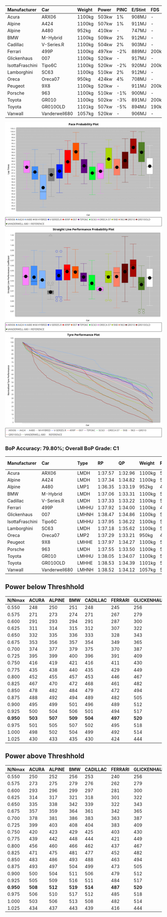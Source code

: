 |Manufacturer|Car|Weight|Power|PINC|E/Stint|FDS|
|:-|:-|:-|:-|:-|:-|:-|
|Acura|ARX06|1100kg|503kw|1%|908MJ|-|
|Alpine|A424|1100kg|507kw|1%|911MJ|-|
|Alpine|A480|952kg|410kw|-|747MJ|-|
|BMW|M-Hybrid|1100kg|509kw|2%|912MJ|-|
|Cadillac|V-Series.R|1100kg|504kw|2%|903MJ|-|
|Ferrari|499P|1100kg|497kw|-2%|889MJ|200kph|
|Glickenhaus|007|1100kg|520kw|-|917MJ|-|
|IsottaFraschini|Tipo6C|1100kg|520kw|-2%|920MJ|200kph|
|Lamborghini|SC63|1100kg|510kw|2%|912MJ|-|
|Oreca|Oreca07|950kg|424kw|4%|708MJ|-|
|Peugeot|9X8|1100kg|520kw|-|911MJ|200kph|
|Porsche|963|1100kg|510kw|-1%|900MJ|-|
|Toyota|GR010|1100kg|502kw|-3%|891MJ|200kph|
|Toyota|GR010OLD|1101kg|507kw|-5%|894MJ|190kph|
|Vanwall|Vanderwell680|1057kg|520kw|-|906MJ|-|

![PACECHART](./IMG/AUTO.png)
![STRAIGHTLINEPERFORMANCECHART](./IMG/AUTO_sp.png)
![TYREPERFORMANCECHART](./IMG/AUTO_tw.png)

### BoP Accuracy: 79.80%; Overall BoP Grade: C1
|Manufacturer|Car|Type|RP|QP|Weight|Power¹|Threshhold|PINC|Power²|E/Stint|AVG Vmax|FDS|RDLC|L/Stint|BOP-Grade|ModelAccuracy|ModelPoints|Match%|
|:-|:-|:-|:-|:-|:-|:-|:-|:-|:-|:-|:-|:-|:-|:-|:-|:-|:-|:-|
|Acura|ARX06|LMDH|1:37.57|1:32.96|1100kg|503kw|210.0kph|1%|508kw|908MJ|290.22kph|-|0.96|37|+B2|100.00%|995|81.13%|
|Alpine|A424|LMDH|1:37.34|1:34.82|1100kg|507kw|210.0kph|1%|512kw|911MJ|290.27kph|-|0.96|37|-A2|80.53%|517|93.76%|
|Alpine|A480|LMP1|1:36.35|1:33.19|952kg|410kw|210.0kph|-|410kw|747MJ|287.91kph|-|0.97|35|-Ω1|59.62%|840|40.76%|
|BMW|M-Hybrid|LMDH|1:37.06|1:33.31|1100kg|509kw|210.0kph|2%|519kw|912MJ|287.12kph|-|0.97|37|-D1|98.60%|1690|69.19%|
|Cadillac|V-Series.R|LMDH|1:37.33|1:33.22|1100kg|504kw|210.0kph|2%|514kw|903MJ|290.29kph|-|0.96|37|-B1|88.58%|2033|88.82%|
|Ferrari|499P|LMHHU|1:37.92|1:34.00|1100kg|497kw|210.0kph|-2%|487kw|889MJ|290.46kph|200kph|1.00|37|~A1|84.67%|2303|100.00%|
|Glickenhaus|007|LMHNH|1:38.47|1:34.86|1100kg|520kw|0.0kph|-|520kw|917MJ|292.49kph|-|0.90|37|+C2|96.64%|1639|72.07%|
|IsottaFraschini|Tipo6C|LMHHU|1:37.95|1:36.22|1100kg|520kw|210.0kph|-2%|510kw|920MJ|290.46kph|200kph|1.01|37|+C1|66.67%|96|76.80%|
|Lamborghini|SC63|LMDH|1:37.18|1:35.62|1100kg|510kw|210.0kph|2%|520kw|912MJ|288.84kph|-|1.00|37|-C1|96.77%|419|76.92%|
|Oreca|Oreca07|LMP2|1:37.29|1:33.21|950kg|424kw|210.0kph|4%|441kw|708MJ|288.50kph|-|0.94|34|-C2|100.00%|2206|74.03%|
|Peugeot|9X8|LMHHE|1:37.97|1:34.27|1100kg|520kw|210.0kph|-|520kw|911MJ|290.20kph|200kph|0.96|37|~A1|87.16%|2572|98.04%|
|Porsche|963|LMDH|1:37.55|1:33.50|1100kg|510kw|210.0kph|-1%|505kw|900MJ|290.17kph|-|0.96|37|~A1|93.05%|5740|99.10%|
|Toyota|GR010|LMHHU|1:38.05|1:34.07|1100kg|502kw|210.0kph|-3%|487kw|891MJ|290.47kph|200kph|1.00|37|+B2|90.17%|3255|83.10%|
|Toyota|GR010OLD|LMHHE|1:38.53|1:34.39|1101kg|507kw|210.0kph|-5%|482kw|894MJ|291.51kph|190kph|0.99|37|+C2|85.24%|1322|73.89%|
|Vanwall|Vanderwell680|LMHNH|1:38.52|1:34.12|1057kg|520kw|0.0kph|-|520kw|906MJ|289.37kph|-|0.98|37|+D1|91.33%|611|69.35%|

## Power below Threshhold
|N/Nmax|ACURA|ALPINE|BMW|CADILLAC|FERRARI|GLICKENHAUS|ISOTTAFRASCHINI|LAMBORGHINI|ORECA|PEUGEOT|PORSCHE|TOYOTA|TOYOTA|VANWALL|​|RPM|A480|
|:-|:-|:-|:-|:-|:-|:-|:-|:-|:-|:-|:-|:-|:-|:-|:-|:-|:-|
|0.550|248|250|251|248|245|256|256|251|209|256|251|247|250|256|​|--|-|
|0.575|271|273|274|271|267|279|279|274|227|279|274|270|273|279|​|--|-|
|0.600|291|293|294|291|287|300|300|295|245|300|295|290|293|300|​|--|-|
|0.625|311|314|315|312|307|322|322|316|262|322|316|310|314|322|​|--|-|
|0.650|332|335|336|333|328|343|343|337|280|343|337|331|335|343|​|--|-|
|0.675|353|356|357|354|349|365|365|358|298|365|358|352|356|365|​|--|-|
|0.700|374|377|379|375|370|387|387|380|316|387|380|374|377|387|​|--|-|
|0.725|395|399|400|396|391|409|409|401|333|409|401|395|399|409|​|--|-|
|0.750|416|419|421|416|411|430|430|422|350|430|422|415|419|430|​|--|-|
|0.775|435|438|440|435|429|449|449|441|366|449|441|434|438|449|​|5000|241|
|0.800|452|455|457|453|446|467|467|458|381|467|458|451|455|467|​|5500|284|
|0.825|467|470|472|468|461|482|482|473|393|482|473|466|470|482|​|6000|318|
|0.850|478|482|484|479|472|494|494|485|403|494|485|477|482|494|​|6500|359|
|0.875|488|492|494|489|482|505|505|495|412|505|495|487|492|505|​|7000|401|
|0.900|495|499|501|496|489|512|512|502|417|512|502|494|499|512|​|7500|411|
|0.925|500|504|506|501|494|517|517|507|421|517|507|499|504|517|​|8000|407|
|**0.950**|**503**|**507**|**509**|**504**|**497**|**520**|**520**|**510**|**424**|**520**|**510**|**502**|**507**|**520**|**​**|**8500**|**410**|
|0.975|501|505|507|502|495|518|518|508|423|518|508|500|505|518|​|9000|205|
|1.000|498|502|504|499|492|514|514|505|419|514|505|497|502|514|​|--|-|
|1.025|430|433|435|430|424|444|444|436|362|444|436|429|433|444|​|--|-|

## Power above Threshhold
|N/Nmax|ACURA|ALPINE|BMW|CADILLAC|FERRARI|GLICKENHAUS|ISOTTAFRASCHINI|LAMBORGHINI|ORECA|PEUGEOT|PORSCHE|TOYOTA|TOYOTA|VANWALL|​|RPM|A480|
|:-|:-|:-|:-|:-|:-|:-|:-|:-|:-|:-|:-|:-|:-|:-|:-|:-|:-|
|0.550|250|252|256|253|240|256|251|256|217|256|249|240|237|256|​|--|-|
|0.575|273|275|279|276|262|279|274|279|236|279|272|262|259|279|​|--|-|
|0.600|293|296|299|297|281|300|295|300|255|300|292|281|278|300|​|--|-|
|0.625|314|317|321|318|301|322|316|322|273|322|312|301|298|322|​|--|-|
|0.650|335|338|342|339|322|343|337|343|291|343|333|322|318|343|​|--|-|
|0.675|357|359|364|361|342|365|358|365|310|365|355|342|338|365|​|--|-|
|0.700|378|381|386|383|363|387|380|387|328|387|376|363|359|387|​|--|-|
|0.725|399|403|408|404|383|409|401|409|347|409|397|383|380|409|​|--|-|
|0.750|420|423|429|425|403|430|422|430|364|430|417|403|399|430|​|--|-|
|0.775|439|442|448|444|421|449|441|449|381|449|436|421|417|449|​|5000|241|
|0.800|456|460|466|462|437|467|458|467|396|467|454|437|433|467|​|5500|284|
|0.825|471|475|481|477|452|482|473|482|409|482|469|452|447|482|​|6000|318|
|0.850|483|486|493|488|463|494|485|494|420|494|480|463|458|494|​|6500|359|
|0.875|493|497|504|499|473|505|495|505|428|505|490|473|468|505|​|7000|401|
|0.900|500|504|511|506|479|512|502|512|434|512|497|479|474|512|​|7500|411|
|0.925|505|509|516|511|484|517|507|517|438|517|502|484|479|517|​|8000|407|
|**0.950**|**508**|**512**|**519**|**514**|**487**|**520**|**510**|**520**|**441**|**520**|**505**|**487**|**482**|**520**|**​**|**8500**|**410**|
|0.975|506|510|517|512|485|518|508|518|440|518|503|485|480|518|​|9000|205|
|1.000|503|506|513|508|482|514|505|514|436|514|500|482|477|514|​|--|-|
|1.025|434|437|443|439|416|444|436|444|376|444|431|416|412|444|​|--|-|
